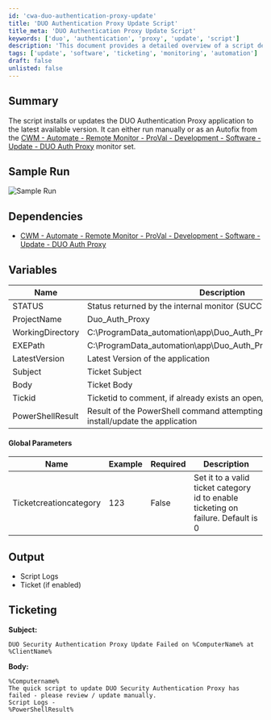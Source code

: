 ```yaml
---
id: 'cwa-duo-authentication-proxy-update'
title: 'DUO Authentication Proxy Update Script'
title_meta: 'DUO Authentication Proxy Update Script'
keywords: ['duo', 'authentication', 'proxy', 'update', 'script']
description: 'This document provides a detailed overview of a script designed to install or update the DUO Authentication Proxy application to the latest version. The script can be executed manually or as part of an Autofix from the specified monitor set in ConnectWise Automate. It includes sample runs, dependencies, variables, and ticketing information for handling update failures.'
tags: ['update', 'software', 'ticketing', 'monitoring', 'automation']
draft: false
unlisted: false
---
```

## Summary

The script installs or updates the DUO Authentication Proxy application to the latest available version. It can either run manually or as an Autofix from the [CWM - Automate - Remote Monitor - ProVal - Development - Software - Update - DUO Auth Proxy](https://proval.itglue.com/DOC-5078775-12528305) monitor set.

## Sample Run

![Sample Run](5078775/docs/12520502/images/17725650)

## Dependencies

- [CWM - Automate - Remote Monitor - ProVal - Development - Software - Update - DUO Auth Proxy](https://proval.itglue.com/DOC-5078775-12528305)

## Variables

| Name               | Description                                                             |
|--------------------|-------------------------------------------------------------------------|
| STATUS             | Status returned by the internal monitor (SUCCESS/FAILED)                |
| ProjectName        | Duo_Auth_Proxy                                                          |
| WorkingDirectory    | C:\ProgramData\_automation\app\Duo_Auth_Proxy                          |
| EXEPath            | C:\ProgramData\_automation\app\Duo_Auth_Proxy\Duo_Auth_Proxy.exe      |
| LatestVersion      | Latest Version of the application                                        |
| Subject            | Ticket Subject                                                          |
| Body               | Ticket Body                                                             |
| Tickid             | Ticketid to comment, if already exists an open/new ticket               |
| PowerShellResult   | Result of the PowerShell command attempting to download and install/update the application |

#### Global Parameters

| Name                  | Example | Required | Description                                                                 |
|-----------------------|---------|----------|-----------------------------------------------------------------------------|
| Ticketcreationcategory | 123     | False    | Set it to a valid ticket category id to enable ticketing on failure. Default is 0 |

## Output

- Script Logs
- Ticket (if enabled)

## Ticketing

**Subject:**

```
DUO Security Authentication Proxy Update Failed on %ComputerName% at %ClientName%
```

**Body:**

```
%Computername%
The quick script to update DUO Security Authentication Proxy has failed - please review / update manually.
Script Logs -
%PowerShellResult%
```

